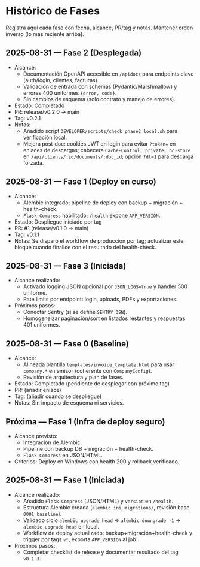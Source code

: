 # Histórico de Fases

Registra aquí cada fase con fecha, alcance, PR/tag y notas. Mantener orden inverso (lo más reciente arriba).

## 2025-08-31 — Fase 2 (Desplegada)
- Alcance:
  - Documentación OpenAPI accesible en `/apidocs` para endpoints clave (auth/login, clientes, facturas).
  - Validación de entrada con schemas (Pydantic/Marshmallow) y errores 400 uniformes `{error, code}`.
  - Sin cambios de esquema (solo contrato y manejo de errores).
- Estado: Completado
- PR: release/v0.2.0 → main
- Tag: v0.2.1
- Notas:
  - Añadido script `DEVELOPER/scripts/check_phase2_local.sh` para verificación local.
  - Mejora post‑doc: cookies JWT en login para evitar `?token=` en enlaces de descargas; cabecera `Cache-Control: private, no-store` en `/api/clients/:id/documents/:doc_id`; opción `?dl=1` para descarga forzada.

## 2025-08-31 — Fase 1 (Deploy en curso)
- Alcance:
  - Alembic integrado; pipeline de deploy con backup + migración + health-check.
  - `Flask-Compress` habilitado; `/health` expone `APP_VERSION`.
- Estado: Despliegue iniciado por tag
- PR: #1 (release/v0.1.0 → main)
- Tag: v0.1.1
- Notas: Se disparó el workflow de producción por tag; actualizar este bloque cuando finalice con el resultado del health-check.

## 2025-08-31 — Fase 3 (Iniciada)
- Alcance realizado:
  - Activado logging JSON opcional por `JSON_LOGS=true` y handler 500 uniforme.
  - Rate limits por endpoint: login, uploads, PDFs y exportaciones.
- Próximos pasos:
  - Conectar Sentry (si se define `SENTRY_DSN`).
  - Homogeneizar paginación/sort en listados restantes y respuestas 401 uniformes.

## 2025-08-31 — Fase 0 (Baseline)
- Alcance:
  - Alineada plantilla `templates/invoice_template.html` para usar `company.*` en emisor (coherente con `CompanyConfig`).
  - Revisión de arquitectura y plan de fases.
- Estado: Completado (pendiente de desplegar con próximo tag)
- PR: (añadir enlace)
- Tag: (añadir cuando se despliegue)
- Notas: Sin impacto de esquema ni servicios.

## Próxima — Fase 1 (Infra de deploy seguro)
- Alcance previsto:
  - Integración de Alembic.
  - Pipeline con backup DB + migración + health-check.
  - `Flask-Compress` en JSON/HTML.
- Criterios: Deploy en Windows con health 200 y rollback verificado.

## 2025-08-31 — Fase 1 (Iniciada)
- Alcance realizado:
  - Añadido `Flask-Compress` (JSON/HTML) y `version` en `/health`.
  - Estructura Alembic creada (`alembic.ini`, `migrations/`, revisión base `0001_baseline`).
  - Validado ciclo `alembic upgrade head` → `alembic downgrade -1` → `alembic upgrade head` en local.
  - Workflow de deploy actualizado: backup+migración+health-check y trigger por tags `v*`, exporta `APP_VERSION` al job.
- Próximos pasos:
  - Completar checklist de release y documentar resultado del tag `v0.1.1`.
